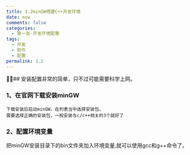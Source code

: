 ```yaml
---
title: 1.2minGW搭建C++开发环境
date: now
comments: false
categories:
  - 第一张-开发环境配置
tags:
  - 开发
  - 软件
  - 配置
permalink: 1.2
---
```


## 安装配置非常的简单，只不过可能需要科学上网。

### 1、在官网下载安装minGW

    下载安装后启动minGW，在列表当中选择安装包，
    需要选择正确的安装包，一般安装与c/c++相关的3个就好了

### 2、配置环境变量

把minGW安装目录下的bin文件夹加入环境变量,就可以使用gcc和g++命令了。
